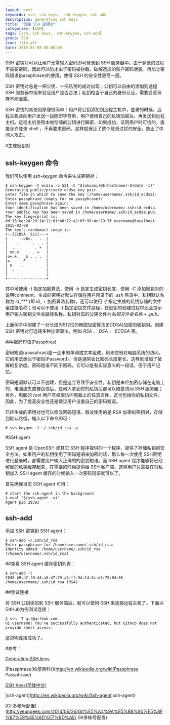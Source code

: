 ```yaml
---
layout: post
keywords: ssh, ssh keys， ssh-keygen, ssh-add
description: generating ssh keys
title: "创建 SSH 密钥对"
categories: [SSH]
tags: [ssh, ssh keys， ssh-keygen, ssh-add]
group: SSH
icon: file-alt
date: 2015-03-08 00:00:00
---
```


SSH 密钥对可以让用户无需输入密码即可登录到 SSH 服务器中。由于登录的过程不需要密码，因此可以防止由于密码被拦截、破解造成的账户密码泄露。再加上密码短语(passphrase)的使用，使得 SSH 的安全性更高一层。

SSH 密钥对总是一把公钥、一把私钥的成对出现；公钥可以自由的添加到远程 SSH 服务器中用来验证用户是否合法；私钥相当于自己的身份认证，需要妥善保存不能泄露。

SSH 密钥的其使用原理很简单：用户将公钥添加到远程主机中，登录的时候，远程主机会向用户发送一段随即字符串，用户使用自己的私钥加密后，再发送到远程主机。远程主机使用本地存储的公钥进行解密，如果成功，证明用户时可信的，直接允许登录 shell ，不再要求密码。这样就保证了整个登录过程的安全，防止了中间人攻击。

<!--excerpt-->

#生成密钥对

## ssh-keygen 命令

我们可以使用 *ssh-keygen* 命令来生成密钥对：

    $ ssh-keygen -t ecdsa -b 521 -C "$(whoami)@$(hostname)-$(date -I)"
    Generating public/private ecdsa key pair.
    Enter file in which to save the key (/home/username/.ssh/id_ecdsa):
    Enter passphrase (empty for no passphrase):
    Enter same passphrase again:
    Your identification has been saved in /home/username/.ssh/id_ecdsa.
    Your public key has been saved in /home/username/.ssh/id_ecdsa.pub.
    The key fingerprint is:
    dd:15:ee:24:20:14:11:01:b8:72:a2:0f:99:4c:79:7f username@localhost-2015-03-08
    The key's randomart image is:
    +--[ECDSA  521]---+
    |     ..oB=.   .  |
    |    .    . . . . |
    |  .  .      . +  |
    | oo.o    . . =   |
    |o+.+.   S . . .  |
    |=.   . E         |
    | o    .          |
    |  .              |
    |                 |
    +-----------------+

其中可使用 *-t* 指定加密算法，使用 *-b* 自定生成密钥长度，使用 *-C* 添加密钥对的说明comment。生成的密钥对默认存储在用户目录下的 *.ssh* 目录中，私钥默认名称为 *id\_\*\*\** (即 id_ + 加密算法名称)。还可以使用 *-f* 指定生成的私钥存储的文件全路径名称；也可以不使用 *-f* 指定密钥文件路径，在密钥的创建过程中还会提示用户输入密钥文件全路径名称。私钥对应的公钥文件为*私钥文件全名称 + .pub*。

上面例子中创建了一对长度为512位的椭圆加密算法(ECDSA)加密的密钥对。创建 SSH 密钥对可选择多种加密算法，例如 *RSA* 、 *DSA* 、 *ECDSA* 等。

###密码短语(Passphras)

密码短语(passphras)是一连串的单词或文本组成，用来控制对电脑系统的访问。它的用法类似于密码(Password)，但是通常会比密码长度更长，这样就增加了破解的复杂度。密码短语不同于密码，它可以是有实际意义的一段话，便于用户记忆。

密码短语默认可以不创建，但是这会导致不安全性。私钥是未经加密存储在电脑上的，电脑遗失或被窃取后，任何人拿到你的私钥后都可以随意访问 SSH 服务器；另外，电脑的 *root* 用户有权限访问电脑上的任意文件，这也包括你的私钥文件。因此，为了提高安全性还是建议用户设置自己的密码短语。

已经生成的密钥对也可以修改密码短语。假设使用的是 RSA 加密的密钥对，存储到默认路径，输入以下命令即可：

    # ssh-keygen -f ~/.ssh/id_rsa -p

#SSH agent

SSH agent 是 OpenSSH 或其它 SSH 程序提供的一个程序，提供了存储私钥的安全方法。如果用户的私钥使用了密码短语来加密的话，那么每一次使用 SSH密钥进行登录时，都需要用户输入正确的的密钥短语。而 SSH agent 程序能够将已经解密的私钥缓存起来，在需要的时候提供给 SSH 客户端，这样用户只需要在将私钥加入 SSH agent 缓存的时候输入一次密码短语就可以了。

首先确保当前 SSH agent 可用：

    # start the ssh-agent in the background
    $ eval "$(ssh-agent -s)"
    Agent pid 29393

## ssh-add

添加 SSH 密钥到 SSH agent：

    $ ssh-add ~/.ssh/id_rsa
    Enter passphrase for /home/username/.ssh/id_rsa:
    Identity added: /home/username/.ssh/id_rsa (/home/username/.ssh/id_rsa)

##查看 SSH agent 缓存密钥列表：

    $ ssh-add -l
    2048 b9:a7:f0:44:a5:47:79:a5:ff:9d:14:5c:d3:78:04:65 /home/username/.ssh/id_rsa (RSA)

##测试连接

将 SSH 公钥添加到 SSH 服务端后，就可以使用 SSH 来连接远程主机了。下面以 GitHub为例测试连接：

    $ ssh -T git@github.com
    Hi username! You've successfully authenticated, but GitHub does not provide shell access.

这说明连接成功了。

#参考：

[Generating SSH keys](https://help.github.com/articles/generating-ssh-keys/ "generating ssh keys")

[Passphrase(维基百科)](http://en.wikipedia.org/wiki/Passphrase Passphrase)

[SSH Keys(简体中文)]("https://wiki.archlinux.org/index.php/SSH_Keys_(%E7%AE%80%E4%BD%93%E4%B8%AD%E6%96%87)" "SSH Keys(简体中文)" )

[ssh-agent](http://en.wikipedia.org/wiki/Ssh-agent ssh-agent)

[Git多帐号配置](http://yeungeek.com/2014/06/26/Git%E5%A4%9A%E5%B8%90%E5%8F%B7%E9%85%8D%E7%BD%AE/ Git多帐号配置)
